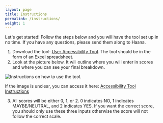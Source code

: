 ```yaml
---
layout: page
title: Instructions
permalink: /instructions/
weight: 1
---
```


Let's get started! Follow the steps below and you will have the tool set up in no time. If you have any questions, please send them along to Haana.

1. Download the tool: [User Accessibility Tool](/accessibility-tool/assets/AccessibilityTool_HaanaJanmohamed.xlsx). The tool should be in the form of an Excel spreadsheet.
2. Look at the picture below. It will outline where you will enter in scores and where you can see your final breakdown.

![Instructions on how to use the tool.](/accessibility-tool/assets/AT_Instructions.jpg)

If the image is unclear, you can access it here: [Accessibility Tool Instructions](/accessibility-tool/assets/AT_Instructions.jpg)

3. All scores will be either 0, 1, or 2. 0 indicates NO, 1 indicates MAYBE/NEUTRAL, and 2 indicates YES. If you want the correct score, you should only use these three inputs otherwise the score will not follow the correct scale.